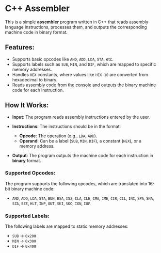 # C++ Assembler

This is a simple **assembler** program written in C++ that reads assembly language instructions, processes them, and outputs the corresponding machine code in binary format.

## Features:
- Supports basic opcodes like `AND`, `ADD`, `LDA`, `STA`, etc.
- Supports labels such as `SUB`, `MIN`, and `DIF`, which are mapped to specific memory addresses.
- Handles `HEX` constants, where values like `HEX 10` are converted from hexadecimal to binary.
- Reads assembly code from the console and outputs the binary machine code for each instruction.

## How It Works:
- **Input**: The program reads assembly instructions entered by the user.
- **Instructions**: The instructions should be in the format:
  - **Opcode**: The operation (e.g., `LDA`, `ADD`).
  - **Operand**: Can be a label (`SUB`, `MIN`, `DIF`), a constant (`HEX`), or a memory address.
  
- **Output**: The program outputs the machine code for each instruction in **binary** format.

### Supported Opcodes:
The program supports the following opcodes, which are translated into 16-bit binary machine code:
- `AND`, `ADD`, `LDA`, `STA`, `BUN`, `BSA`, `ISZ`, `CLA`, `CLE`, `CMA`, `CME`, `CIR`, `CIL`, `INC`, `SPA`, `SNA`, `SZA`, `SZE`, `HLT`, `INP`, `OUT`, `SKI`, `SKO`, `ION`, `IOF`.

### Supported Labels:
The following labels are mapped to static memory addresses:
- `SUB` -> `0x200`
- `MIN` -> `0x300`
- `DIF` -> `0x400`
